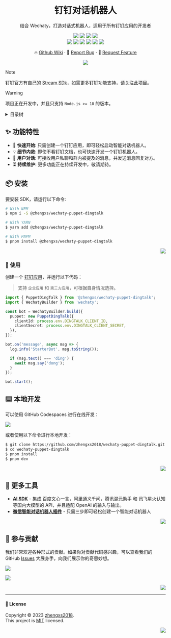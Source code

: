 <div align="center"><a name="readme-top"></a>
  
<h1>钉钉对话机器人</h1>

结合 Wechaty，打造对话式机器人，适用于所有钉钉应用的开发者

[![][npm-types-shield]][npm-types-link]
[![][npm-release-shield]][npm-release-link]
[![][npm-downloads-shield]][npm-downloads-link]
[![][github-releasedate-shield]][github-releasedate-link]<br/>
[![][github-contributors-shield]][github-contributors-link]
[![][github-forks-shield]][github-forks-link]
[![][github-stars-shield]][github-stars-link]
[![][github-issues-shield]][github-issues-link]
[![][github-license-shield]][github-license-link]
[![][wechaty-poweredby-shield]][wechaty-website-link]

🔥 [Github Wiki][github-wiki-link] · 👾 [Report Bug][github-issues-link] · 🌈 [Request Feature][github-issues-link]

![](https://raw.githubusercontent.com/andreasbm/readme/master/assets/lines/rainbow.png)

</div>

> [!NOTE]
> 钉钉官方有自己的 [Stream SDk][dingtalk-node-link]，如需更多钉钉功能支持，请关注此项目。

> [!WARNING]
> 项目正在开发中，并且只支持 `Node.js >= 18` 的版本。

<details>
<summary><kbd>目录树</kbd></summary>

#### TOC

- [✨ 功能特性](#-功能特性)
- [📦 安装](#-安装)
- [⌨️ 本地开发](#-本地开发)
- [🔗 更多工具](#-更多工具)
- [🤝 参与贡献](#-参与贡献)

<br/>

</details>

## ✨ 功能特性

- 🚀 **快速开始**: 只需创建一个钉钉应用，即可轻松启动智能对话机器人。
- 💡 **细节内敛**: 即使不看钉钉文档，也可快速开发一个钉钉机器人。
- 💬 **用户对话**: 可接收用户私聊和群内被提及的消息，并发送消息回复对方。
- ⏳ **持续维护**: 更多功能正在持续开发中，敬请期待。

## 📦 安装

要安装 SDK，请运行以下命令:

```sh
# With NPM
$ npm i -S @zhengxs/wechaty-puppet-dingtalk

# With YARN
$ yarn add @zhengxs/wechaty-puppet-dingtalk

# With PNPM
$ pnpm install @zhengxs/wechaty-puppet-dingtalk
```

<div align="right">

[![][back-to-top]](#readme-top)

</div>

### 👋 使用

创建一个 [钉钉应用](https://open-dev.dingtalk.com/fe/app#/corp/app)，并运行以下代码：

> 支持 `企业应用` 和 `第三方应用`，可根据自身情况选择。

```ts
import { PuppetDingTalk } from '@zhengxs/wechaty-puppet-dingtalk';
import { WechatyBuilder } from 'wechaty';

const bot = WechatyBuilder.build({
  puppet: new PuppetDingTalk({
    clientId: process.env.DINGTALK_CLIENT_ID,
    clientSecret: process.env.DINGTALK_CLIENT_SECRET,
  }),
});

bot.on('message', async msg => {
  log.info('StarterBot', msg.toString());

  if (msg.text() === 'ding') {
    await msg.say('dong');
  }
});

bot.start();
```

## ⌨️ 本地开发

可以使用 GitHub Codespaces 进行在线开发：

[![][github-codespace-shield]][github-codespace-link]

或者使用以下命令进行本地开发：

```bash
$ git clone https://github.com/zhengxs2018/wechaty-puppet-dingtalk.git
$ cd wechaty-puppet-dingtalk
$ pnpm install
$ pnpm dev
```

<div align="right">

[![][back-to-top]](#readme-top)

</div>

## 🔗 更多工具

- **[AI SDK](https://github.com/zhengxs2018/ai)** - 集成 百度文心一言，阿里通义千问，腾讯混元助手 和 讯飞星火认知 等国内大模型的 API，并且适配 OpenAI 的输入与输出。
- **[微信智能对话机器人插件](https://github.com/zhengxs2018/wechaty-plugin-assistant)** - 只需三步即可轻松创建一个智能对话机器人

<div align="right">

[![][back-to-top]](#readme-top)

</div>

## 🤝 参与贡献

我们非常欢迎各种形式的贡献。如果你对贡献代码感兴趣，可以查看我们的 GitHub [Issues][github-issues-link] 大展身手，向我们展示你的奇思妙想。

[![][pr-welcome-shield]][pr-welcome-link]

[![][github-contrib-shield]][github-contrib-link]

<div align="right">

[![][back-to-top]](#readme-top)

</div>

---

#### 📝 License

Copyright © 2023 [zhengxs2018][profile-link]. <br />
This project is [MIT](./LICENSE) licensed.

<div align="right">

[![][back-to-top]](#readme-top)

</div>

[dingtalk-node-link]: https://github.com/open-dingtalk/dingtalk-stream-sdk-nodejs
[back-to-top]: https://img.shields.io/badge/-BACK_TO_TOP-black?style=flat-square
[wechaty-website-link]: https://wechaty.js.org
[wechaty-poweredby-shield]: https://img.shields.io/badge/Powered%20By-Wechaty-brightgreen.svg?labelColor=black&style=flat-square
[npm-release-shield]: https://img.shields.io/npm/v/@zhengxs/wechaty-puppet-dingtalk?color=369eff&labelColor=black&logo=npm&logoColor=white&style=flat-square
[npm-release-link]: https://www.npmjs.com/package/@zhengxs/wechaty-puppet-dingtalk
[npm-downloads-shield]: https://img.shields.io/npm/dt/@zhengxs/wechaty-puppet-dingtalk?labelColor=black&style=flat-square
[npm-downloads-link]: https://www.npmjs.com/package/@zhengxs/wechaty-puppet-dingtalk
[npm-types-shield]: https://img.shields.io/npm/types/@zhengxs/wechaty-puppet-dingtalk?labelColor=black&style=flat-square
[npm-types-link]: https://www.npmjs.com/package/@zhengxs/wechaty-puppet-dingtalk
[npm-release-shield]: https://img.shields.io/npm/v/@zhengxs/dingtalk-sdk-for-js?color=369eff&labelColor=black&logo=npm&logoColor=white&style=flat-square
[npm-release-link]: https://www.npmjs.com/package/@zhengxs/dingtalk-sdk-for-js
[profile-link]: https://github.com/zhengxs2018
[github-issues-link]: https://github.com/zhengxs2018/dingtalk-sdk-for-js/issues
[pr-welcome-shield]: https://img.shields.io/badge/%F0%9F%A4%AF%20PR%20WELCOME-%E2%86%92-ffcb47?labelColor=black&style=for-the-badge
[pr-welcome-link]: https://github.com/zhengxs2018/dingtalk-sdk-for-js/pulls
[github-wiki-link]: https://github.com/zhengxs2018/dingtalk-sdk-for-js/wiki
[github-contrib-shield]: https://contrib.rocks/image?repo=zhengxs2018%2Fdingtalk-sdk-for-js
[github-contrib-link]: https://github.com/zhengxs2018/dingtalk-sdk-for-js/graphs/contributors
[github-codespace-shield]: https://github.com/codespaces/badge.svg
[github-codespace-link]: https://codespaces.new/zhengxs2018/dingtalk-sdk-for-js
[github-releasedate-shield]: https://img.shields.io/github/release-date/zhengxs2018/dingtalk-sdk-for-js?labelColor=black&style=flat-square
[github-releasedate-link]: https://github.com/zhengxs2018/dingtalk-sdk-for-js/releases
[github-contributors-shield]: https://img.shields.io/github/contributors/zhengxs2018/dingtalk-sdk-for-js?color=c4f042&labelColor=black&style=flat-square
[github-contributors-link]: https://github.com/zhengxs2018/dingtalk-sdk-for-js/graphs/contributors
[github-forks-shield]: https://img.shields.io/github/forks/zhengxs2018/dingtalk-sdk-for-js?color=8ae8ff&labelColor=black&style=flat-square
[github-forks-link]: https://github.com/zhengxs2018/dingtalk-sdk-for-js/network/members
[github-stars-shield]: https://img.shields.io/github/stars/zhengxs2018/dingtalk-sdk-for-js?color=ffcb47&labelColor=black&style=flat-square
[github-stars-link]: https://github.com/zhengxs2018/dingtalk-sdk-for-js/network/stargazers
[github-issues-shield]: https://img.shields.io/github/issues/zhengxs2018/dingtalk-sdk-for-js?color=ff80eb&labelColor=black&style=flat-square
[github-issues-link]: https://github.com/zhengxs2018/dingtalk-sdk-for-js/issues
[github-license-shield]: https://img.shields.io/github/license/zhengxs2018/dingtalk-sdk-for-js?color=white&labelColor=black&style=flat-square
[github-license-link]: https://github.com/zhengxs2018/dingtalk-sdk-for-js/blob/main/LICENSE
